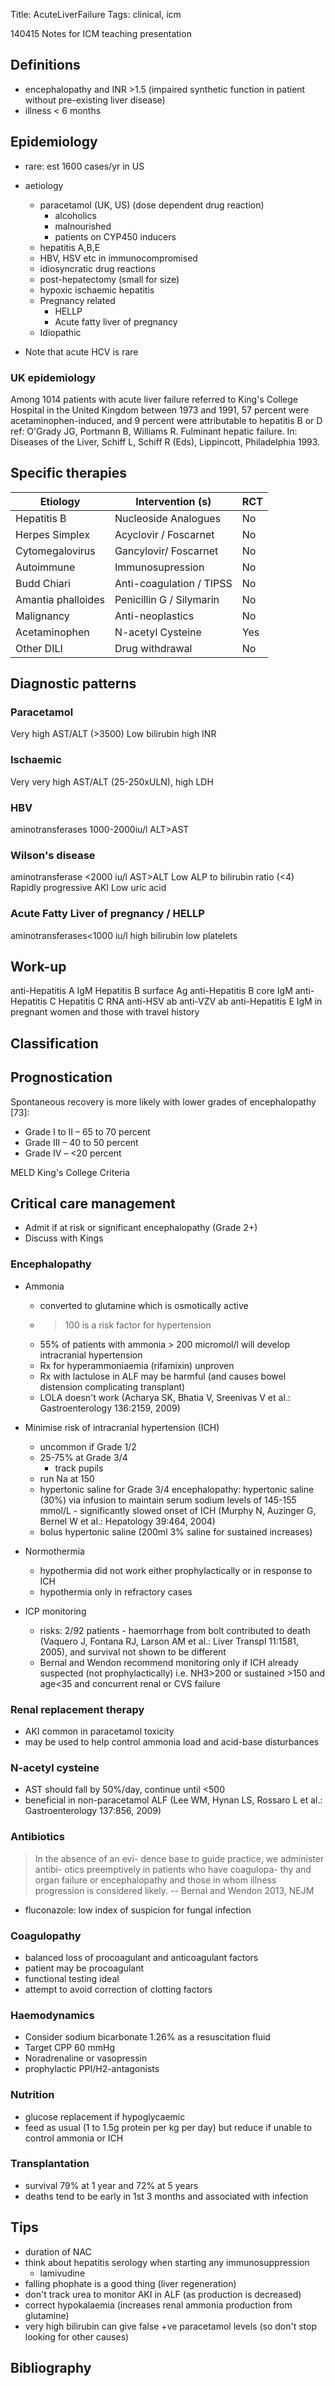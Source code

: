 Title: AcuteLiverFailure
Tags: clinical, icm

140415
Notes for ICM teaching presentation

## Definitions

- encephalopathy and INR >1.5 (impaired synthetic function in patient without pre-existing liver disease)
- illness < 6 months

## Epidemiology

- rare: est 1600 cases/yr in US
- aetiology
    + paracetamol (UK, US) (dose dependent drug reaction)
        * alcoholics
        * malnourished
        * patients on CYP450 inducers
    + hepatitis A,B,E
    + HBV, HSV etc in immunocompromised
    + idiosyncratic drug reactions
    + post-hepatectomy (small for size)
    + hypoxic ischaemic hepatitis
    + Pregnancy related
        * HELLP
        * Acute fatty liver of pregnancy
    + Idiopathic

- Note that acute HCV is rare

### UK epidemiology

Among 1014 patients with acute liver failure referred to King's College Hospital in the United Kingdom between 1973 and 1991, 57 percent were acetaminophen-induced, and 9 percent were attributable to hepatitis B or D
ref: O'Grady JG, Portmann B, Williams R. Fulminant hepatic failure. In: Diseases of the Liver, Schiff L, Schiff R (Eds), Lippincott, Philadelphia 1993.


## Specific therapies

|      Etiology      |     Intervention (s)     | RCT |
| ------------------ | ------------------------ | --- |
| Hepatitis B        | Nucleoside Analogues     | No  |
| Herpes Simplex     | Acyclovir / Foscarnet    | No  |
| Cytomegalovirus    | Gancylovir/ Foscarnet    | No  |
| Autoimmune         | Immunosupression         | No  |
| Budd Chiari        | Anti-coagulation / TIPSS | No  |
| Amantia phalloides | Penicillin G / Silymarin | No  |
| Malignancy         | Anti-neoplastics         | No  |
| Acetaminophen      | N-acetyl Cysteine        | Yes |
| Other DILI         | Drug withdrawal          | No  |


## Diagnostic patterns

### Paracetamol

Very high AST/ALT (>3500)
Low bilirubin
high INR

### Ischaemic

Very very high AST/ALT (25-250xULN), high LDH

### HBV

aminotransferases 1000-2000iu/l
ALT>AST

### Wilson's disease

aminotransferase <2000 iu/l
AST>ALT
Low ALP to bilirubin ratio (<4)
Rapidly progressive AKI
Low uric acid

### Acute Fatty Liver of pregnancy / HELLP

aminotransferases<1000 iu/l
high bilirubin
low platelets

## Work-up

anti-Hepatitis A IgM
Hepatitis B surface Ag
anti-Hepatitis B core IgM
anti-Hepatitis C
Hepatitis C RNA
anti-HSV ab
anti-VZV ab
anti-Hepatitis E IgM in pregnant women and those with travel history

## Classification


## Prognostication

Spontaneous recovery is more likely with lower grades of encephalopathy [73]:

- Grade I to II – 65 to 70 percent
- Grade III – 40 to 50 percent
- Grade IV – <20 percent

MELD
King's College Criteria

## Critical care management

- Admit if at risk or significant encephalopathy (Grade 2+)
- Discuss with Kings


### Encephalopathy

- Ammonia 
    + converted to glutamine which is osmotically active
    + >100 is a risk factor for hypertension
    + 55% of patients with ammonia > 200 micromol/l will develop intracranial hypertension
    + Rx for hyperammoniaemia (rifamixin) unproven
    + Rx with lactulose in ALF may be harmful (and causes bowel distension complicating transplant)
    + LOLA doesn't work (Acharya SK, Bhatia V, Sreenivas V et al.: Gastroenterology 136:2159, 2009)

- Minimise risk of intracranial hypertension (ICH)
    - uncommon if Grade 1/2
    - 25-75% at Grade 3/4
        + track pupils
    - run Na at 150
    - hypertonic saline for Grade 3/4 encephalopathy: hypertonic saline (30%) via infusion to maintain serum sodium levels of 145-155 mmol/L - significantly slowed onset of ICH (Murphy N, Auzinger G, Bernel W et al.: Hepatology 39:464, 2004)
    - bolus hypertonic saline (200ml 3% saline for sustained increases)

- Normothermia
    + hypothermia did not work either prophylactically or in response to ICH
    + hypothermia only in refractory cases

- ICP monitoring
    + risks: 2/92 patients - haemorrhage from bolt contributed to death (Vaquero J, Fontana RJ, Larson AM et al.: Liver Transpl 11:1581, 2005), and survival not shown to be different
    + Bernal and Wendon recommend monitoring only if ICH already suspected (not prophylactically) i.e. NH3>200 or sustained >150 and age<35 and concurrent renal or CVS failure

### Renal replacement therapy

- AKI common in paracetamol toxicity
- may be used to help control ammonia load and acid-base disturbances


### N-acetyl cysteine


- AST should fall by 50%/day, continue until <500
- beneficial in non-paracetamol ALF (Lee WM, Hynan LS, Rossaro L et al.: Gastroenterology 137:856, 2009)

### Antibiotics

> In the absence of an evi- dence base to guide practice, we administer antibi- otics preemptively in patients who have coagulopa- thy and organ failure or encephalopathy and those in whom illness progression is considered likely.
-- Bernal and Wendon 2013, NEJM

- fluconazole: low index of suspicion for fungal infection

### Coagulopathy

- balanced loss of procoagulant and anticoagulant factors
- patient may be procoagulant
- functional testing ideal
- attempt to avoid correction of clotting factors

### Haemodynamics

- Consider sodium bicarbonate 1.26% as a resuscitation fluid
- Target CPP 60 mmHg
- Noradrenaline or vasopressin
- prophylactic PPI/H2-antagonists

### Nutrition

- glucose replacement if hypoglycaemic
- feed as usual (1 to 1.5g protein per kg per day) but reduce if unable to control ammonia or ICH

### Transplantation

- survival 79% at 1 year and 72% at 5 years
- deaths tend to be early in 1st 3 months and associated with infection

## Tips

- duration of NAC
- think about hepatitis serology when starting any immunosuppression
    + lamivudine
- falling phophate is a good thing (liver regeneration)
- don't track urea to monitor AKI in ALF (as production is decreased)
- correct hypokalaemia (increases renal ammonia production from glutamine)
- very high bilirubin can give false +ve paracetamol levels (so don't stop looking for other causes)

## Bibliography

<!-- add this in at the end from your bookends folder -->
